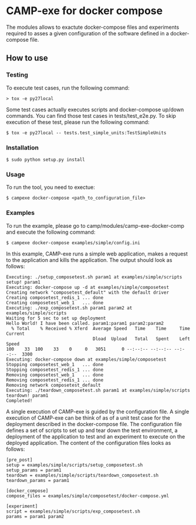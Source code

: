 # CAMP-exe for docker compose
The modules allows to exactute docker-compose files and experiments required to asses a given configuration of the software defined in a docker-compose file.

## How to use
### Testing
To execute test cases, run the following command:
```
> tox -e py27local
```
Some test cases actually executes scripts and docker-compose up/down commands. You can find those test cases in tests/test_e2e.py. To skip execution of these test, please run the following command:
```
$ tox -e py27local -- tests.test_simple_units:TestSimpleUnits
```
### Installation
```
$ sudo python setup.py install
```

### Usage
To run the tool, you need to exectue:
```
$ campexe docker-compose <path_to_configuration_file>
```

### Examples
To run the example, please go to camp/modules/camp-exe-docker-comp and execute the following command:
```
$ campexe docker-compose examples/simple/config.ini
```
In this example, CAMP-exe runs a simple web application, makes a request to the application and kills the application. The output should look as follows:
```
Executing: ./setup_composetest.sh param1 at examples/simple/scripts
setup! param1
Executing: docker-compose up -d at examples/simple/composetest
Creating network "composetest_default" with the default driver
Creating composetest_redis_1 ... done
Creating composetest_web_1   ... done
Executing: ./exp_composetest.sh param1 param2 at examples/simple/scripts
Waiting for 5 sec to set up deployment
Hello World! I have been called. param1:param1 param2:param2
  % Total    % Received % Xferd  Average Speed   Time    Time     Time  Current
                                 Dload  Upload   Total   Spent    Left  Speed
100    33  100    33    0     0   3051      0 --:--:-- --:--:-- --:--:--  3300
Executing: docker-compose down at examples/simple/composetest
Stopping composetest_web_1   ... done
Stopping composetest_redis_1 ... done
Removing composetest_web_1   ... done
Removing composetest_redis_1 ... done
Removing network composetest_default
Executing: ./teardown_composetest.sh param1 at examples/simple/scripts
teardown! param1
Completed!

```

A single execution of CAMP-exe is guided by the configuration file. A single execution of CAMP-exe can be think of as of a unit test case for the deployment described in the docker-compose file. The configuration file defines a set of scripts to set up and tear down the test environment, a deployment of the application to test and an experiment to execute on the deployed application. The content of the configuration files looks as follows:
```
[pre_post]
setup = examples/simple/scripts/setup_composetest.sh
setup_params = param1
teardown = examples/simple/scripts/teardown_composetest.sh
teardown_params = param1

[docker_compose]
compose_files = examples/simple/composetest/docker-compose.yml

[experiment]
script = examples/simple/scripts/exp_composetest.sh
params = param1 param2
```
